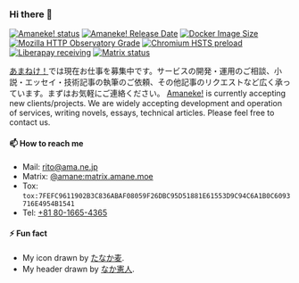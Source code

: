### Hi there 👋

<!--
**amane-katagiri/amane-katagiri** is a ✨ _special_ ✨ repository because its `README.md` (this file) appears on your GitHub profile.

Here are some ideas to get you started:

- 🔭 I’m currently working on ...
- 🌱 I’m currently learning ...
- 👯 I’m looking to collaborate on ...
- 🤔 I’m looking for help with ...
- 💬 Ask me about ...
- 📫 How to reach me: ...
- 😄 Pronouns: ...
- ⚡ Fun fact: ...
-->

[![Amaneke! status](https://img.shields.io/website?url=https%3A%2F%2Fama.ne.jp%2F&label=Amaneke!&style=flat&color=%23ec79c2)](https://ama.ne.jp/) [![Amaneke! Release Date](https://img.shields.io/github/release-date/amane-katagiri/amanejp-portable?display_date=published_at&style=flat&label=last%20update)](https://ama.ne.jp/) [![Docker Image Size](https://img.shields.io/docker/image-size/amane/amanejp?style=flat)](https://hub.docker.com/r/amane/amanejp) [![Mozilla HTTP Observatory Grade](https://img.shields.io/mozilla-observatory/grade/ama.ne.jp?style=flat)](https://developer.mozilla.org/en-US/observatory/analyze?host=ama.ne.jp) [![Chromium HSTS preload](https://img.shields.io/hsts/preload/ama.ne.jp?style=flat)](https://hstspreload.org/?domain=ama.ne.jp) [![Liberapay receiving](https://img.shields.io/liberapay/receives/amane?style=flat)](https://liberapay.com/amane/) [![Matrix status](https://status.amane.moe/api/badge/6/uptime?labelPrefix=Matrix%20&style=flat)](https://dm.amane.moe/)

[あまねけ！](https://ama.ne.jp/)では現在お仕事を募集中です。サービスの開発・運用のご相談、小説・エッセイ・技術記事の執筆のご依頼、その他記事のリクエストなど広く承っています。まずはお気軽にご連絡ください。 [Amaneke!](https://ama.ne.jp/) is currently accepting new clients/projects. We are widely accepting development and operation of services, writing novels, essays, technical articles. Please feel free to contact us.

#### 📫 How to reach me

- Mail: [rito@ama.ne.jp](mailto:rito@ama.ne.jp)
- Matrix: [@amane:matrix.amane.moe](https://dm.amane.moe/)
- Tox: `tox:7FEFC9611902B3C836ABAF08059F26DBC95D51881E61553D9C94C6A1B0C6093716E4954B1541`
- Tel: [+81 80-1665-4365](tel:+818016654365)

#### ⚡ Fun fact

- My icon drawn by [たなか麦](https://x.com/oplant).
- My header drawn by [なか憲人](https://x.com/tokuniaru).
